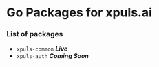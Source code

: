 # Go Packages for xpuls.ai

### List of packages

- `xpuls-common` __*Live*__
- `xpuls-auth` __*Coming Soon*__

